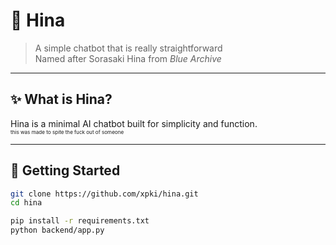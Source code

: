 # 🌸 Hina

> A simple chatbot that is really straightforward  
> Named after Sorasaki Hina from *Blue Archive*

---

## ✨ What is Hina?

Hina is a minimal AI chatbot built for simplicity and function.
<br><sup><sub><sub>this was made to spite the fuck out of someone</sub></sub></sup>

---

## 🚀 Getting Started

```bash
git clone https://github.com/xpki/hina.git
cd hina

pip install -r requirements.txt
python backend/app.py
```
